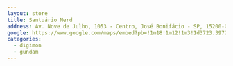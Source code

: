 ```yaml
---
layout: store
title: Santuário Nerd
address: Av. Nove de Julho, 1053 - Centro, José Bonifácio - SP, 15200-000
google: https://www.google.com/maps/embed?pb=!1m18!1m12!1m3!1d3723.397243963322!2d-49.68766432496766!3d-21.056790580599607!2m3!1f0!2f0!3f0!3m2!1i1024!2i768!4f13.1!3m3!1m2!1s0x94bdbff75e812e7d%3A0x532a975428d03089!2sSantu%C3%A1rio%20Nerd!5e0!3m2!1spt-BR!2sbr!4v1758738821389!5m2!1spt-BR!2sbr
categories:
  - digimon
  - gundam
---
```

